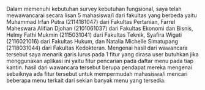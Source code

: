 Dalam memenuhi kebutuhan survey kebutuhan fungsional, saya telah mewawancarai secara lisan 5 mahasiswa/i dari fakultas yang berbeda yaitu Muhammad Irfan Putra (2114181047) dari Fakultas Pertanian, Farrel Maheswara Alifian Djohan (2101061037) dari Fakultas Ekonomi dan Bisnis, Helmy Fathi Mukmin (2115031041) dari Fakultas Teknik, Syafira Wigati (2116021016) dari Fakultas Hukum, dan Natalia Michelle Simatupang (2118031044) dari Fakultas Kedokteran. Mengenai hasil dari wawancara tersebut saya menarik garis lurus pada 1 fitur yang dirasa user butuhkan jika menggunakan aplikasi ini yaitu fitur pencarian pada daftar menu pada tiap kantin. hasil dari wawancara tersebut berupa pendapat mereka mengenai sebaiknya ada fitur tersebut untuk mempermudah mahasiswa/i mencari beberapa menu terkait dari sekian banyak menu yang tersedia.
